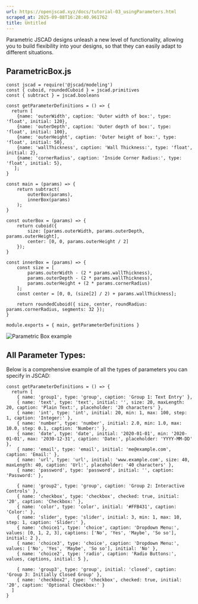 ```yaml
---
url: https://openjscad.xyz/docs/tutorial-03_usingParameters.html
scraped_at: 2025-09-08T16:28:40.961762
title: Untitled
---
```


Parametric JSCAD designs unleash a new level of functionality, allowing you to
build flexibility into your designs, so that they can easily adapt to
different situations.

## ParametricBox.js

    
    
    const jscad = require('@jscad/modeling')
    const { cuboid, roundedCuboid } = jscad.primitives
    const { subtract } = jscad.booleans
    
    const getParameterDefinitions = () => {
      return [
        {name: 'outerWidth', caption: 'Outer width of box:', type: 'float', initial: 120},
        {name: 'outerDepth', caption: 'Outer depth of box:', type: 'float', initial: 100},
        {name: 'outerHeight', caption: 'Outer height of box:', type: 'float', initial: 50},
        {name: 'wallThickness', caption: 'Wall Thickness:', type: 'float', initial: 2},
        {name: 'cornerRadius', caption: 'Inside Corner Radius:', type: 'float', initial: 5},
       ];
    }
    
    const main = (params) => {
    	return subtract(
    		outerBox(params),
    		innerBox(params)
    	);
    }
    
    const outerBox = (params) => {
    	return cuboid({
    		size: [params.outerWidth, params.outerDepth, params.outerHeight],
    		center: [0, 0, params.outerHeight / 2]
    	});
    }
    
    const innerBox = (params) => {
    	const size = [
    		params.outerWidth - (2 * params.wallThickness),
    		params.outerDepth - (2 * params.wallThickness),
    		params.outerHeight + (2 * params.cornerRadius)
    	];
    	const center = [0, 0, (size[2] / 2) + params.wallThickness];
    
    	return roundedCuboid({ size, center, roundRadius: params.cornerRadius, segments: 32 });
    }
    
    module.exports = { main, getParameterDefinitions }
    

![Parametric Box example](img/parametricBox.png)

## All Parameter Types:

Below is a comprehensive example of all the types of parameters you can
specify in JSCAD:

    
    
    const getParameterDefinitions = () => {
      return [
        { name: 'group1', type: 'group', caption: 'Group 1: Text Entry' },
        { name: 'text', type: 'text', initial: '', size: 20, maxLength: 20, caption: 'Plain Text:', placeholder: '20 characters' },
        { name: 'int', type: 'int', initial: 20, min: 1, max: 100, step: 1, caption: 'Integer:' },
        { name: 'number', type: 'number', initial: 2.0, min: 1.0, max: 10.0, step: 0.1, caption: 'Number:' },
        { name: 'date', type: 'date', initial: '2020-01-01', min: '2020-01-01', max: '2030-12-31', caption: 'Date:', placeholder: 'YYYY-MM-DD' },
        { name: 'email', type: 'email', initial: 'me@example.com', caption: 'Email:' },
        { name: 'url', type: 'url', initial: 'www.example.com', size: 40, maxLength: 40, caption: 'Url:', placeholder: '40 characters' },
        { name: 'password', type: 'password', initial: '', caption: 'Password:' },
    
        { name: 'group2', type: 'group', caption: 'Group 2: Interactive Controls' },
        { name: 'checkbox', type: 'checkbox', checked: true, initial: '20', caption: 'Checkbox:' },
        { name: 'color', type: 'color', initial: '#FFB431', caption: 'Color:' },
        { name: 'slider', type: 'slider', initial: 3, min: 1, max: 10, step: 1, caption: 'Slider:' },
        { name: 'choice1', type: 'choice', caption: 'Dropdown Menu:', values: [0, 1, 2, 3], captions: ['No', 'Yes', 'Maybe', 'So so'], initial: 2 },
        { name: 'choice3', type: 'choice', caption: 'Dropdown Menu:', values: ['No', 'Yes', 'Maybe', 'So so'], initial: 'No' },
        { name: 'choice2', type: 'radio', caption: 'Radio Buttons:', values, captions, initial: 5 },
    
        { name: 'group3', type: 'group', initial: 'closed', caption: 'Group 3: Initially Closed Group' },
        { name: 'checkbox2', type: 'checkbox', checked: true, initial: '20', caption: 'Optional Checkbox:' }
      ]
    }
    

